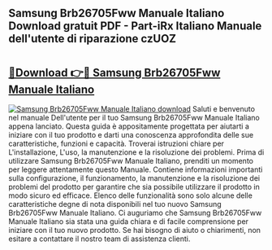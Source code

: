 ## Samsung Brb26705Fww Manuale Italiano Download gratuit PDF - Part-iRx Italiano Manuale dell'utente di riparazione czUOZ

# <h2><a href="http://dfh3sc.blite.top/?on=Samsung+Brb26705Fww+Manuale+Italiano">🔗Download 👉🔴 Samsung Brb26705Fww Manuale Italiano</a></h2>

[![Samsung Brb26705Fww Manuale Italiano download](https://i.imgur.com/lujVjoI.png)](http://dfh3sc.blite.top/?on=Samsung+Brb26705Fww+Manuale+Italiano)
Saluti e benvenuto nel manuale Dell'utente per il tuo Samsung Brb26705Fww Manuale Italiano appena lanciato. Questa guida è appositamente progettata per aiutarti a iniziare con il tuo prodotto e darti una conoscenza approfondita delle sue caratteristiche, funzioni e capacità. Troverai istruzioni chiare per L'installazione, L'uso, la manutenzione e la risoluzione dei problemi. Prima di utilizzare Samsung Brb26705Fww Manuale Italiano, prenditi un momento per leggere attentamente questo Manuale. Contiene informazioni importanti sulla configurazione, il funzionamento, la manutenzione e la risoluzione dei problemi del prodotto per garantire che sia possibile utilizzare il prodotto in modo sicuro ed efficace. Elenco delle funzionalità sono solo alcune delle caratteristiche degne di nota disponibili nel tuo nuovo Samsung Brb26705Fww Manuale Italiano. Ci auguriamo che Samsung Brb26705Fww Manuale Italiano sia stata una guida chiara e di facile comprensione per iniziare con il tuo nuovo prodotto. Se hai bisogno di aiuto o chiarimenti, non esitare a contattare il nostro team di assistenza clienti.
